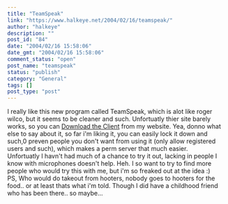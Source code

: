 ```yaml
---
title: "TeamSpeak"
link: "https://www.halkeye.net/2004/02/16/teamspeak/"
author: "halkeye"
description: ""
post_id: "84"
date: "2004/02/16 15:58:06"
date_gmt: "2004/02/16 15:58:06"
comment_status: "open"
post_name: "teamspeak"
status: "publish"
category: "General"
tags: []
post_type: "post"
---
```


I really like this new program called TeamSpeak, which is alot like roger wilco, but it seems to be cleaner and such. Unfortuatly thier site barely works, so you can [Download the Client](http://www.halkeye.net/files/?file=ts2_client_rc2_2032.exe) from my website. Yea, donno what else to say about it, so far i'm liking it, you can easily lock it down and such,0 preven people you don't want from using it (only allow registered users and such), which makes a perm server that much easier.   
Unfortuatly I havn't had much of a chance to try it out, lacking in people I know with microphones doesn't help. Heh. I so want to try to find more people who would try this with me, but i'm so freaked out at the idea :)   
PS, Who would do takeout from hooters, nobody goes to hooters for the food.. or at least thats what i'm told. Though I did have a childhood friend who has been there.. so maybe...
